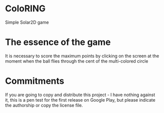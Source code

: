 # ColoRING
Simple Solar2D game


# The essence of the game
It is necessary to score the maximum points by clicking on the screen at the moment when the ball flies through the cent of the multi-colored circle

# Commitments
If you are going to copy and distribute this project - I have nothing against it, this is a pen test for the first release on Google Play, but please indicate the authorship or copy the license file.
